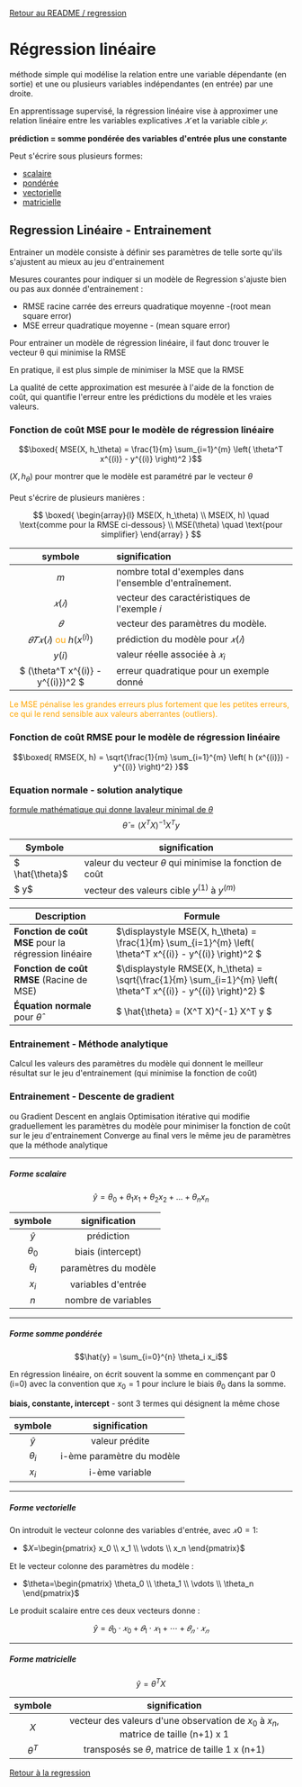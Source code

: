 [Retour au README / regression](README.md#regression-lineaire)

# Régression linéaire
méthode simple qui modélise la relation entre une variable dépendante (en sortie) et une ou plusieurs variables indépendantes (en entrée) par une droite.

En apprentissage supervisé, la régression linéaire vise à approximer une relation linéaire entre les variables explicatives 
$𝑋$ et la variable cible $𝑦$.

**prédiction =  somme pondérée des variables d'entrée plus une constante**

Peut s'écrire sous plusieurs formes:
- [scalaire](#Forme-scalaire)
- [pondérée](#Forme-somme-pondérée)
- [vectorielle](#Forme-vectorielle)
- [matricielle](#Forme-matricielle)

## Regression Linéaire - Entrainement

Entrainer un modèle consiste à définir ses paramètres de telle sorte qu'ils s'ajustent au mieux au jeu d'entrainement

Mesures courantes pour indiquer si un modèle de Regression s'ajuste bien ou pas aux donnée d'entrainement :

- RMSE racine carrée des erreurs quadratique moyenne -(root mean square error)
- MSE erreur quadratique moyenne - (mean square error)


Pour entrainer un modèle de régression linéaire, il faut donc trouver le vecteur θ qui minimise la RMSE

En pratique, il est plus simple de minimiser la MSE que la RMSE

La qualité de cette approximation est mesurée à l'aide de la fonction de coût, qui quantifie l'erreur entre les prédictions du modèle et les vraies valeurs.

### Fonction de coût MSE pour le modèle de régression linéaire


$$\boxed{
MSE(X, h_\theta) = \frac{1}{m} \sum_{i=1}^{m} \left( \theta^T x^{(i)} - y^{(i)} \right)^2
}$$

$(X, h_\theta)$ pour montrer que le modèle est paramétré par le vecteur $\theta$<br><br>
Peut s'écrire de plusieurs manières :

$$
\boxed{
\begin{array}{l}
MSE(X, h_\theta) \\
MSE(X, h) \quad \text{comme pour la RMSE ci-dessous} \\
MSE(\theta) \quad \text{pour simplifier}
\end{array}
}
$$


|symbole|signification|
|:--:|:--------|
|$m$ | nombre total d'exemples dans l'ensemble d'entraînement.|
|$𝑥(𝑖)$  | vecteur des caractéristiques de l'exemple 𝑖|
|$𝜃$ | vecteur des paramètres du modèle.|
|$𝜃𝑇𝑥(𝑖)$ <font color = "orange">ou</font> $h (x^{(i)})$ | prédiction du modèle pour $𝑥(𝑖)$|
|$y(i)$|valeur réelle associée à $𝑥_i$|
|$ (\theta^T x^{(i)} - y^{(i)})^2 $|erreur quadratique pour un exemple donné|

<font color = "orange">Le MSE pénalise les grandes erreurs plus fortement que les petites erreurs, ce qui le rend sensible aux valeurs aberrantes (outliers).</font>

### Fonction de coût RMSE pour le modèle de régression linéaire

$$\boxed{ RMSE(X, h) = \sqrt{\frac{1}{m} \sum_{i=1}^{m} \left( h (x^{(i)}) - y^{(i)} \right)^2} }$$



### Equation normale - solution analytique
[formule mathématique qui donne lavaleur minimal de $\theta$](regression.ipynb#equation-normale)
$$ \hat{\theta} = (X^T X)^{-1} X^T y $$

| Symbole                            | signification |
|----------------------------------------|---------|
| $ \hat{\theta}$ | valeur du vecteur $\theta$ qui minimise la fonction de coût |
| $ y$ | vecteur des valeurs cible $y^{(1)}$ à $y^{(m)}$ |

| Description                            | Formule |
|----------------------------------------|---------|
| **Fonction de coût MSE** pour la régression linéaire | $\displaystyle MSE(X, h_\theta) = \frac{1}{m} \sum_{i=1}^{m} \left( \theta^T x^{(i)} - y^{(i)} \right)^2 $ |
| **Fonction de coût RMSE** (Racine de MSE) | $\displaystyle RMSE(X, h_\theta) = \sqrt{\frac{1}{m} \sum_{i=1}^{m} \left( \theta^T x^{(i)} - y^{(i)} \right)^2} $ |
| **Équation normale** pour $\hat{\theta}$ | $ \hat{\theta} = (X^T X)^{-1} X^T y $ |


### Entrainement - Méthode analytique
Calcul les valeurs des paramètres du modèle qui donnent le meilleur résultat sur le jeu d'entrainement (qui minimise la fonction de coût)

### Entrainement - Descente de gradient
ou Gradient Descent en anglais Optimisation itérative qui modifie graduellement les paramètres du modèle pour minimiser la fonction de coût sur le jeu d'entrainement Converge au final vers le même jeu de paramètres que la méthode analytique



---

##### Forme scalaire

$$\hat{y} = \theta_0 + \theta_1 x_1 + \theta_2 x_2 + \dots + \theta_n x_n$$

<p>

|symbole|signification|
|:--:|:--:|
|$\hat{y}$ | prédiction|
|$\theta_0$ | biais (intercept)|
|$\theta_i$ | paramètres du modèle|
|$x_i$ | variables d'entrée|
|$n$ | nombre de variables|

</p>

---

##### Forme somme pondérée

$$\hat{y} = \sum_{i=0}^{n} \theta_i x_i$$

En régression linéaire,
on écrit souvent la somme en commençant par 0 (i=0)
avec la convention que $x_0 = 1$
pour inclure le biais $\theta_0$ dans la somme.


**biais, constante, intercept** - sont 3 termes qui désignent la même chose



|symbole|signification|
|:--:|:--:|
|$\hat{y}$ | valeur prédite|
|$\theta_i$ | i-ème paramètre du modèle|
|$x_i$ | i-ème variable|

---

##### Forme vectorielle

On introduit le vecteur colonne des variables d'entrée, avec $𝑥0=1$:

- $𝑋=\begin{pmatrix} x_0 \\ x_1 \\ \vdots \\ x_n \end{pmatrix}$

Et le vecteur colonne des paramètres du modèle :

- $\theta=\begin{pmatrix} \theta_0 \\ \theta_1 \\ \vdots \\ \theta_n \end{pmatrix}$


Le produit scalaire entre ces deux vecteurs donne :

$$\hat{y}=𝜃_0⋅𝑥_0+𝜃_1⋅𝑥_1+⋯+𝜃_𝑛⋅𝑥_𝑛​$$


---

##### Forme matricielle

$$\hat{y} =θ^TX$$

|symbole|signification|
|:--:|:--:|
|$X$ | vecteur des valeurs d'une observation de $x_0$ à $x_n$, matrice de taille (n+1) x 1|
|$θ^T$ | transposés se $\theta$, matrice de taille 1 x (n+1)|



[Retour à la regression](README.md#regression-lineaire)


